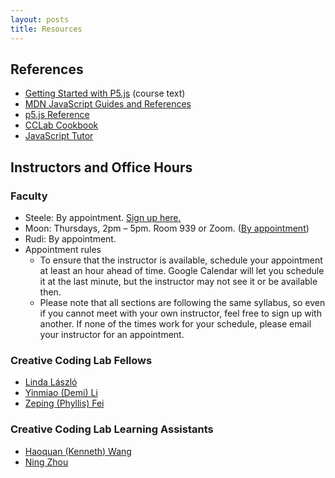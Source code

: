 ```yaml
---
layout: posts
title: Resources
---
```


## References

- [Getting Started with
  P5.js](https://ebookcentral-proquest-com.proxy.library.nyu.edu/lib/nyulibrary-ebooks/detail.action?docID=4333728)
  (course text)
- [MDN JavaScript Guides and
  References](https://developer.mozilla.org/en-US/docs/Web/javascript)
- [p5.js Reference](https://p5js.org/reference/)
- [CCLab
  Cookbook](https://docs.google.com/document/d/1Y2A9jh5XxCojrMkIbzu2FROSv4Tl3izR-OERsgMzCZc/edit?usp=drive_web&ouid=112951101116018294463)
- [JavaScript Tutor](http://www.pythontutor.com/javascript.html#mode=edit)

## Instructors and Office Hours

### Faculty

- Steele: By appointment. [Sign up here.](https://calendar.google.com/calendar/u/0/selfsched?sstoken=UU1TaDFWeEV2ZzFHfGRlZmF1bHR8NzBkMmRmNGEzZGE3ZDBmNzExMGUwYWZkYzkwZmFkYWI)
- Moon: Thursdays, 2pm – 5pm. Room 939 or Zoom. ([By appointment](jh.moon@nyu.edu))
- Rudi: By appointment.
- Appointment rules
  - To ensure that the instructor is available, schedule your appointment at least an hour ahead of time. Google Calendar will let you schedule it at the last minute, but the instructor may not see it or be available then.
  - Please note that all sections are following the same syllabus, so even if you cannot meet with your own instructor, feel free to sign up with another. If none of the times work for your schedule, please email your instructor for an appointment.

### Creative Coding Lab Fellows

- [Linda László](lll337@nyu.edu)
- [Yinmiao (Demi) Li](yl4121@nyu.edu)
- [Zeping (Phyllis) Fei](zf534@nyu.edu)

### Creative Coding Lab Learning Assistants

- [Haoquan (Kenneth) Wang](hw1882@nyu.edu)
- [Ning Zhou](nz826@nyu.edu)
